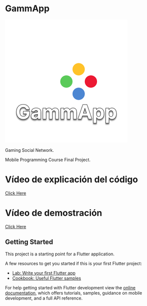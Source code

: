 # GammApp
![Logo](assets/images/GammApp.png?raw=true)

Gaming Social Network.

Mobile Programming Course Final Project.

# Vídeo de explicación del código
[Click Here](https://youtu.be/4k6Y4F4ZGxo "Explanatory video of the code.")

# Vídeo de demostración
[Click Here](https://youtu.be/PHZ8Zs80NLM "Demo video")

## Getting Started

This project is a starting point for a Flutter application.

A few resources to get you started if this is your first Flutter project:

- [Lab: Write your first Flutter app](https://docs.flutter.dev/get-started/codelab)
- [Cookbook: Useful Flutter samples](https://docs.flutter.dev/cookbook)

For help getting started with Flutter development view the
[online documentation](https://docs.flutter.dev/), which offers tutorials,
samples, guidance on mobile development, and a full API reference.

